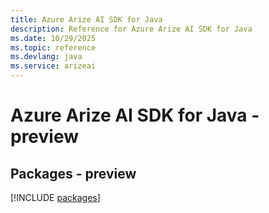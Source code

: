 ```yaml
---
title: Azure Arize AI SDK for Java
description: Reference for Azure Arize AI SDK for Java
ms.date: 10/29/2025
ms.topic: reference
ms.devlang: java
ms.service: arizeai
---
```

# Azure Arize AI SDK for Java - preview
## Packages - preview
[!INCLUDE [packages](arize-ai-index.md)]